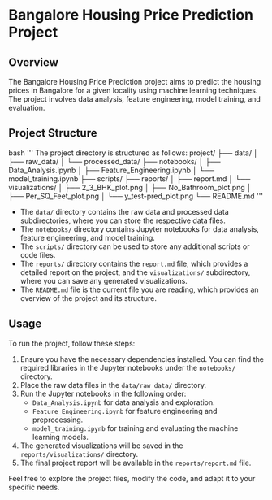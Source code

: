 # Bangalore Housing Price Prediction Project

## Overview

The Bangalore Housing Price Prediction project aims to predict the housing prices in Bangalore for a given locality using machine learning techniques. The project involves data analysis, feature engineering, model training, and evaluation.

## Project Structure
bash '''
The project directory is structured as follows:
project/
├── data/
│   ├── raw_data/
│   └── processed_data/
├── notebooks/
│   ├── Data_Analysis.ipynb
│   ├── Feature_Engineering.ipynb
│   └── model_training.ipynb
├── scripts/
├── reports/
│   ├── report.md
│   └── visualizations/
│       ├── 2_3_BHK_plot.png
│       ├── No_Bathroom_plot.png
│       ├── Per_SQ_Feet_plot.png
│       └── y_test-pred_plot.png
└── README.md
'''
- The `data/` directory contains the raw data and processed data subdirectories, where you can store the respective data files.
- The `notebooks/` directory contains Jupyter notebooks for data analysis, feature engineering, and model training.
- The `scripts/` directory can be used to store any additional scripts or code files.
- The `reports/` directory contains the `report.md` file, which provides a detailed report on the project, and the `visualizations/` subdirectory, where you can save any generated visualizations.
- The `README.md` file is the current file you are reading, which provides an overview of the project and its structure.

## Usage

To run the project, follow these steps:

1. Ensure you have the necessary dependencies installed. You can find the required libraries in the Jupyter notebooks under the `notebooks/` directory.
2. Place the raw data files in the `data/raw_data/` directory.
3. Run the Jupyter notebooks in the following order:
   - `Data_Analysis.ipynb` for data analysis and exploration.
   - `Feature_Engineering.ipynb` for feature engineering and preprocessing.
   - `model_training.ipynb` for training and evaluating the machine learning models.
4. The generated visualizations will be saved in the `reports/visualizations/` directory.
5. The final project report will be available in the `reports/report.md` file.

Feel free to explore the project files, modify the code, and adapt it to your specific needs.


